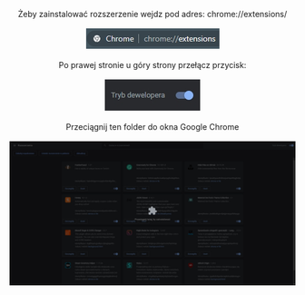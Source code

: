 <p align="center">
    Żeby zainstalować rozszerzenie wejdz pod adres: chrome://extensions/
    <br>
    <br>
    <a href="https://github.com/github_username/repo_name" class="image">
        <img src="src/images/readme/chrome_3RLDV3qy3JecWQn.jpg" alt="Logo">
    </a>
    <br>
    <br>
    Po prawej stronie u góry strony przełącz przycisk:
    <br>
    <br>
    <a href="https://github.com/github_username/repo_name" class="image">
        <img src="src/images/readme/chrome_AUVylho271LonCS.jpg" alt="Logo">
    </a>
    <br>
    <br>
    Przeciągnij ten folder do okna Google Chrome
    <br>
    <br>
    <a href="https://github.com/github_username/repo_name" class="image">
        <img src="src/images/readme/chrome_yqX5liPK6h7IHcE.jpg" alt="Logo">
    </a>
</p>